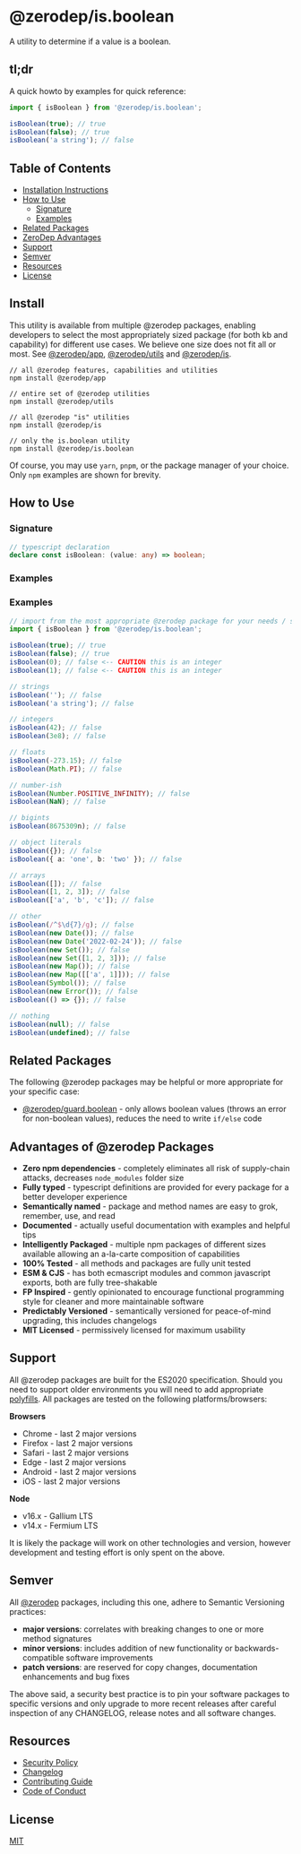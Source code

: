 # @zerodep/is.boolean

A utility to determine if a value is a boolean.

## tl;dr

A quick howto by examples for quick reference:

```typescript
import { isBoolean } from '@zerodep/is.boolean';

isBoolean(true); // true
isBoolean(false); // true
isBoolean('a string'); // false
```

## Table of Contents

- [Installation Instructions](#install)
- [How to Use](#how-to-use)
  - [Signature](#signature)
  - [Examples](#examples)
- [Related Packages](#related-packages)
- [ZeroDep Advantages](#advantages-of-zerodep-packages)
- [Support](#support)
- [Semver](#semver)
- [Resources](#resources)
- [License](#license)

## Install

This utility is available from multiple @zerodep packages, enabling developers to select the most appropriately sized package (for both kb and capability) for different use cases. We believe one size does not fit all or most. See [@zerodep/app](https://www.npmjs.com/package/@zerodep/app), [@zerodep/utils](https://www.npmjs.com/package/@zerodep/utils) and [@zerodep/is](https://www.npmjs.com/package/@zerodep/is).

```
// all @zerodep features, capabilities and utilities
npm install @zerodep/app

// entire set of @zerodep utilities
npm install @zerodep/utils

// all @zerodep "is" utilities
npm install @zerodep/is

// only the is.boolean utility
npm install @zerodep/is.boolean
```

Of course, you may use `yarn`, `pnpm`, or the package manager of your choice. Only `npm` examples are shown for brevity.

## How to Use

### Signature

```typescript
// typescript declaration
declare const isBoolean: (value: any) => boolean;
```

### Examples

### Examples

```typescript
// import from the most appropriate @zerodep package for your needs / specific use case (see the Install section above)
import { isBoolean } from '@zerodep/is.boolean';

isBoolean(true); // true
isBoolean(false); // true
isBoolean(0); // false <-- CAUTION this is an integer
isBoolean(1); // false <-- CAUTION this is an integer

// strings
isBoolean(''); // false
isBoolean('a string'); // false

// integers
isBoolean(42); // false
isBoolean(3e8); // false

// floats
isBoolean(-273.15); // false
isBoolean(Math.PI); // false

// number-ish
isBoolean(Number.POSITIVE_INFINITY); // false
isBoolean(NaN); // false

// bigints
isBoolean(8675309n); // false

// object literals
isBoolean({}); // false
isBoolean({ a: 'one', b: 'two' }); // false

// arrays
isBoolean([]); // false
isBoolean([1, 2, 3]); // false
isBoolean(['a', 'b', 'c']); // false

// other
isBoolean(/^$\d{7}/g); // false
isBoolean(new Date()); // false
isBoolean(new Date('2022-02-24')); // false
isBoolean(new Set()); // false
isBoolean(new Set([1, 2, 3])); // false
isBoolean(new Map()); // false
isBoolean(new Map([['a', 1]])); // false
isBoolean(Symbol()); // false
isBoolean(new Error()); // false
isBoolean(() => {}); // false

// nothing
isBoolean(null); // false
isBoolean(undefined); // false
```

## Related Packages

The following @zerodep packages may be helpful or more appropriate for your specific case:

- [@zerodep/guard.boolean](https://www.npmjs.com/package/@zerodep/guard.boolean) - only allows boolean values (throws an error for non-boolean values), reduces the need to write `if/else` code

## Advantages of @zerodep Packages

- **Zero npm dependencies** - completely eliminates all risk of supply-chain attacks, decreases `node_modules` folder size
- **Fully typed** - typescript definitions are provided for every package for a better developer experience
- **Semantically named** - package and method names are easy to grok, remember, use, and read
- **Documented** - actually useful documentation with examples and helpful tips
- **Intelligently Packaged** - multiple npm packages of different sizes available allowing an a-la-carte composition of capabilities
- **100% Tested** - all methods and packages are fully unit tested
- **ESM & CJS** - has both ecmascript modules and common javascript exports, both are fully tree-shakable
- **FP Inspired** - gently opinionated to encourage functional programming style for cleaner and more maintainable software
- **Predictably Versioned** - semantically versioned for peace-of-mind upgrading, this includes changelogs
- **MIT Licensed** - permissively licensed for maximum usability

## Support

All @zerodep packages are built for the ES2020 specification. Should you need to support older environments you will need to add appropriate [polyfills](https://developer.mozilla.org/en-US/docs/Glossary/Polyfill). All packages are tested on the following platforms/browsers:

**Browsers**

- Chrome - last 2 major versions
- Firefox - last 2 major versions
- Safari - last 2 major versions
- Edge - last 2 major versions
- Android - last 2 major versions
- iOS - last 2 major versions

**Node**

- v16.x - Gallium LTS
- v14.x - Fermium LTS

It is likely the package will work on other technologies and version, however development and testing effort is only spent on the above.

## Semver

All [@zerodep](https://github.com/cdepage/zerodep) packages, including this one, adhere to Semantic Versioning practices:

- **major versions**: correlates with breaking changes to one or more method signatures
- **minor versions**: includes addition of new functionality or backwards-compatible software improvements
- **patch versions**: are reserved for copy changes, documentation enhancements and bug fixes

The above said, a security best practice is to pin your software packages to specific versions and only upgrade to more recent releases after careful inspection of any CHANGELOG, release notes and all software changes.

## Resources

- [Security Policy](https://github.com/cdepage/zerodep/blob/main/SECURITY.md)
- [Changelog](https://github.com/cdepage/zerodep/blob/main/packages/is/is.boolean/CHANGELOG.md)
- [Contributing Guide](https://github.com/cdepage/zerodep/blob/main/CONTRIBUTING.md)
- [Code of Conduct](https://github.com/cdepage/zerodep/blob/main/CODE_OF_CONDUCT.md)

## License

[MIT](https://github.com/cdepage/zerodep/blob/main/LICENSE)
